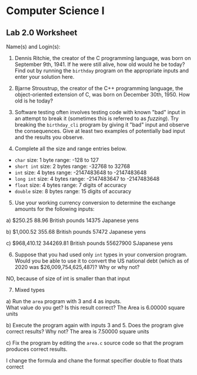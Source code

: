 
# Computer Science I 
## Lab 2.0 Worksheet

Name(s) and Login(s):



1. Dennis Ritchie, the creator of the C programming language,
was born on September 9th, 1941.  If he were still alive,
how old would he be today?  Find out by running the `birthday`
program on the appropriate inputs and enter your solution here.




2. Bjarne Stroustrup, the creator of the C++ programming
language, the object-oriented extension of C, was born on
December 30th, 1950.  How old is he today?




3. Software testing often involves testing code with known
"bad" input in an attempt to break it (sometimes this is
referred to as *fuzzing*).  Try breaking the `birthday_cli`
program by giving it "bad" input and observe the consequences.
Give at least two examples of potentially bad input and the
results you observe.




4. Complete all the size and range entries below.

* `char`
  size: 1 byte
  range: -128 to 127
* `short int`
  size: 2 bytes
  range: -32768 to 32768
* `int`
  size: 4 bytes
  range: -2147483648 to -2147483648
* `long int`
  size: 4 bytes
  range: -2147483647 to -2147483648
* `float`
  size: 4 bytes
  range: 7 digits of accuracy
* `double`
  size: 8 bytes
  range: 15 digits of accuracy


5. Use your working currency conversion to determine
the exchange amounts for the following inputs:

  a) $250.25
   88.96 British pounds
   14375 Japanese yens

  b) $1,000.52
    355.68 British pounds
    57472 Japanese yens

  c) $968,410.12
    344269.81 British pounds
    55627900 SJapanese yens



6. Suppose that you had used only `int` types
in your conversion program.  Would you be able
to use it to convert the US national debt
(which as of 2020 was \$26,009,754,625,487)?
Why or why not?

NO, because of size of int is smaller than that input



7. Mixed types

a) Run the `area` program with 3 and 4 as inputs.  
What value do you get?  Is this result correct?
   The Area is 6.00000 square units


b) Execute the program again with inputs 3 and 5.
Does the program give correct results?  Why not?
The area is 7.50000 square units


c) Fix the program by editing the `area.c` source
code so that the program produces correct results.

 I change the formula and chane the format specifier double to float thats correct
